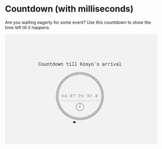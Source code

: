 # Countdown (with milliseconds)
Are you waiting eagerly for some event? Use this countdown to show the time left till it happens.

![Countdown](https://github.com/mihailgaberov/svelte-countdown/blob/main/countdown.png)